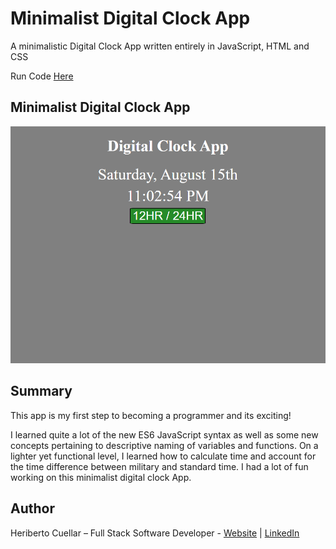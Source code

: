 #  Minimalist Digital Clock App
A minimalistic Digital Clock App written entirely in JavaScript, HTML and CSS

Run Code [Here](https://hcuellar-coder.github.io/DigitalClockApp/)

## Minimalist Digital Clock App

![Digital Clock App](./images/digitalClockApp.png)

## Summary
This app is my first step to becoming a programmer and its exciting!

I learned quite a lot of the new ES6 JavaScript syntax as well as some new concepts pertaining to descriptive naming of variables and functions. On a lighter yet functional level, I learned how to calculate time and account for the time difference between military and standard time. I had a lot of fun working on this minimalist digital clock App.

## Author
Heriberto Cuellar – Full Stack Software Developer - [Website](https://heribertocuellar.com) | [LinkedIn](https://linkedin.com/in/heriberto-cuellar/)